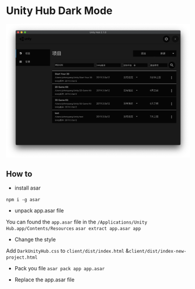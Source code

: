 # Unity Hub Dark Mode

![Alt text](./images/image.png)

## How to

- install asar

`npm i -g asar`

- unpack app.asar file

You can found the `app.asar` file in the `/Applications/Unity Hub.app/Contents/Resources`
`asar extract app.asar app`

- Change the style

Add `DarkUnityHub.css` to `client/dist/index.html` &`client/dist/index-new-project.html`

- Pack you file
  `asar pack app app.asar`

- Replace the app.asar file

